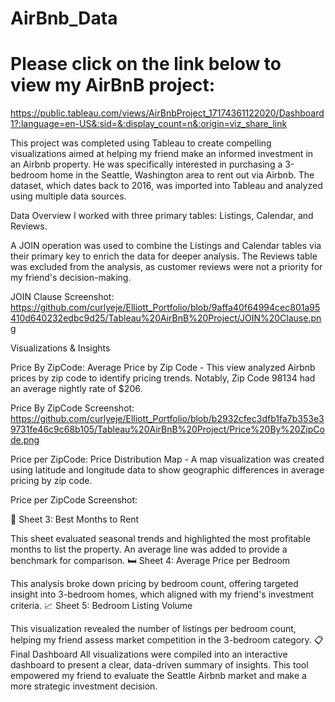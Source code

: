 # AirBnb_Data
# Please click on the link below to view my AirBnB project: 
https://public.tableau.com/views/AirBnbProject_17174361122020/Dashboard1?:language=en-US&:sid=&:display_count=n&:origin=viz_share_link

This project was completed using Tableau to create compelling visualizations aimed at helping my friend make an informed investment in an Airbnb property. He was specifically interested in purchasing a 3-bedroom home in the Seattle, Washington area to rent out via Airbnb. The dataset, which dates back to 2016, was imported into Tableau and analyzed using multiple data sources.

Data Overview
I worked with three primary tables: Listings, Calendar, and Reviews.

A JOIN operation was used to combine the Listings and Calendar tables via their primary key to enrich the data for deeper analysis.
The Reviews table was excluded from the analysis, as customer reviews were not a priority for my friend's decision-making.

JOIN Clause Screenshot: https://github.com/curlyeje/Elliott_Portfolio/blob/9affa40f64994cec801a95410d640232edbc9d25/Tableau%20AirBnB%20Project/JOIN%20Clause.png


Visualizations & Insights

Price By ZipCode: Average Price by Zip Code - This view analyzed Airbnb prices by zip code to identify pricing trends.
Notably, Zip Code 98134 had an average nightly rate of $206.

Price By ZipCode Screenshot: https://github.com/curlyeje/Elliott_Portfolio/blob/b2932cfec3dfb1fa7b353e39731fe46c9c68b105/Tableau%20AirBnB%20Project/Price%20By%20ZipCode.png

Price per ZipCode: Price Distribution Map - A map visualization was created using latitude and longitude data to show geographic differences in average pricing by zip code.

Price per ZipCode Screenshot: 


📅 Sheet 3: Best Months to Rent

This sheet evaluated seasonal trends and highlighted the most profitable months to list the property.
An average line was added to provide a benchmark for comparison.
🛏️ Sheet 4: Average Price per Bedroom

This analysis broke down pricing by bedroom count, offering targeted insight into 3-bedroom homes, which aligned with my friend's investment criteria.
📈 Sheet 5: Bedroom Listing Volume

This visualization revealed the number of listings per bedroom count, helping my friend assess market competition in the 3-bedroom category.
📋 Final Dashboard
All visualizations were compiled into an interactive dashboard to present a clear, data-driven summary of insights. This tool empowered my friend to evaluate the Seattle Airbnb market and make a more strategic investment decision.
